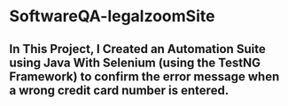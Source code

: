 # SoftwareQA-legalzoomSite

## In This Project, I Created an Automation Suite using Java With  Selenium (using the TestNG Framework) to confirm the error message when a wrong credit card number is entered.